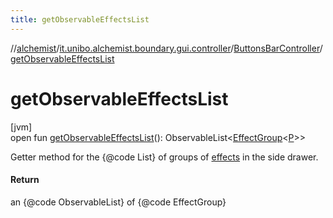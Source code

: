 ```yaml
---
title: getObservableEffectsList
---
```

//[alchemist](../../../index.html)/[it.unibo.alchemist.boundary.gui.controller](../index.html)/[ButtonsBarController](index.html)/[getObservableEffectsList](get-observable-effects-list.html)



# getObservableEffectsList



[jvm]\
open fun [getObservableEffectsList](get-observable-effects-list.html)(): ObservableList<[EffectGroup](../../it.unibo.alchemist.boundary.gui.effects/-effect-group/index.html)<[P](../../it.unibo.alchemist.boundary.gui.effects.json/-effect-serializer/effect-from-file.html)>>



Getter method for the {@code List} of groups of [effects](../../it.unibo.alchemist.boundary.gui.effects/-effect-f-x/index.html) in the side drawer.



#### Return



an {@code ObservableList} of {@code EffectGroup}




